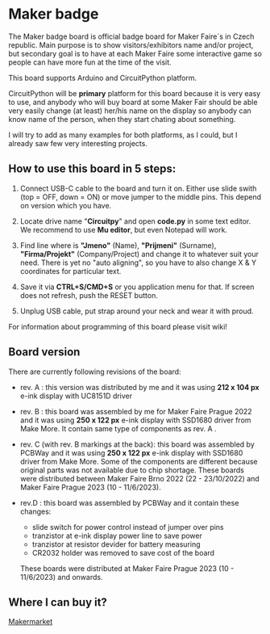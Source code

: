 # Maker badge
The Maker badge board is official badge board for Maker Faire´s in Czech republic. Main purpose is to show visitors/exhibitors name and/or project, but secondary goal is to have at each Maker Faire some interactive game so people can have more fun at the time of the visit.

This board supports Arduino and CircuitPython platform. 

CircuitPython will be **primary** platform for this board because it is very easy to use, and anybody who will buy board at some Maker Fair should be able very easily change (at least) her/his name on the display so anybody can know name of the person, when they start chating about something.  

I will try to add as many examples for both platforms, as I could, but I already saw few very interesting projects.

## How to use this board in 5 steps:  

1) Connect USB-C cable to the board and turn it on. 
Either use slide swith (top = OFF, down = ON) or move jumper to the middle pins. This depend on version which you have. 

2) Locate drive name "**Circuitpy**" and open **code.py** in some text editor. 
We recommend to use **Mu editor**, but even Notepad will work. 

3) Find line where is **"Jmeno"** (Name), **"Prijmeni"** (Surname), **"Firma/Projekt"** (Company/Project) and change it to whatever suit your need. 
There is yet no "auto aligning", so you have to also change X & Y coordinates for particular text. 

4) Save it via **CTRL+S/CMD+S** or you application menu for that. If screen does not refresh, push the RESET button. 

5) Unplug USB cable, put strap around your neck and wear it with proud. 


For information about programming of this board please visit wiki!

## Board version

There are currently following revisions of the board:

- rev. A : this version was distributed by me and it was using **212 x 104 px** e-ink display with UC8151D driver
- rev. B : this board was assembled by me for Maker Faire Prague 2022 and it was using **250 x 122 px** e-ink display with SSD1680 driver from Make More. It contain same type of components as rev. A .  
- rev. C (with rev. B markings at the back): this board was assembled by PCBWay and it was using **250 x 122 px** e-ink display with SSD1680 driver from Make More. Some of the components are different because original parts was not available due to chip shortage. These boards were distributed between Maker Faire Brno 2022 (22 - 23/10/2022) and Maker Faire Prague 2023 (10 - 11/6/2023).
- rev.D : this board was assembled by PCBWay and it contain these changes:
	- slide switch for power control instead of jumper over pins
	- tranzistor at e-ink display power line to save power 
	- tranzistor at resistor devider for battery measuring
	- CR2032 holder was removed to save cost of the board

	These boards were distributed at Maker Faire Prague 2023 (10 - 11/6/2023) and onwards.
	

## Where I can buy it? 

[Makermarket](https://www.makermarket.cz/maker-badge)

